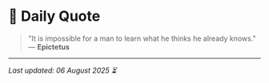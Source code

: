 # 📜 Daily Quote

> "It is impossible for a man to learn what he thinks he already knows."  
> — **Epictetus**

---

_Last updated: 06 August 2025 ⏳_
